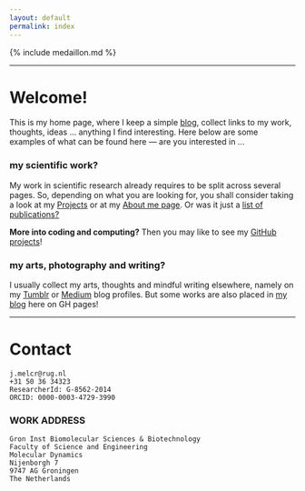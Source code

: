```yaml
---
layout: default
permalink: index
---
```


{% include medaillon.md %}

<HR>

# Welcome!
This is my home page,
where I keep a simple [blog](blog), 
collect links to my work, thoughts, ideas ... 
anything I find interesting. 
Here below are some examples of what can be found here —
are you interested in ...

### my scientific work?
My work in scientific research 
already requires to be split across several pages.
So, depending on what you are looking for, 
you shall consider taking a look
at my [Projects](projects)
or at 
my [About me page](aboutme). 
Or was it just a [list of publications?](publications)

**More into coding and computing?**
Then you may like to see 
my [GitHub projects](https://github.com/jmelcr)!


### my arts, photography and writing?
I usually collect 
my arts, thoughts and mindful writing 
elsewhere, namely on 
my 
[Tumblr](https://jmelcr.tumblr.com/)
or
[Medium](https://medium.com/@jmelcr) 
blog profiles. 
But some works are also placed
in [my blog](blog) here on GH pages!



<HR>


# Contact
	
```
j.melcr@rug.nl
+31 50 36 34323
ResearcherId: G-8562-2014
ORCID: 0000-0003-4729-3990
```


### WORK ADDRESS
```
Gron Inst Biomolecular Sciences & Biotechnology
Faculty of Science and Engineering
Molecular Dynamics 
Nijenborgh 7
9747 AG Groningen
The Netherlands
```

